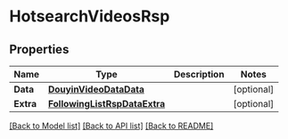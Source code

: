 # HotsearchVideosRsp

## Properties

Name | Type | Description | Notes
------------ | ------------- | ------------- | -------------
**Data** | [**DouyinVideoDataData**](DouyinVideoData_data.md) |  | [optional] 
**Extra** | [**FollowingListRspDataExtra**](FollowingListRsp_data_extra.md) |  | [optional] 

[[Back to Model list]](../README.md#documentation-for-models) [[Back to API list]](../README.md#documentation-for-api-endpoints) [[Back to README]](../README.md)


